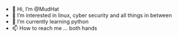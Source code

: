 - 👋 Hi, I’m @MudHat
- 👀 I’m interested in linux, cyber security and all things in between
- 🌱 I’m currently learning python 
- 📫 How to reach me ... both hands

<!---
MudHat/MudHat is a ✨ special ✨ repository because its `README.md` (this file) appears on your GitHub profile.
You can click the Preview link to take a look at your changes.
--->
